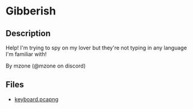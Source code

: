 # Gibberish

## Description

Help! I'm trying to spy on my lover but they're not typing in any language I'm familiar with!

By mzone (@mzone on discord)


## Files

* [keyboard.pcapng](files/keyboard.pcapng)

